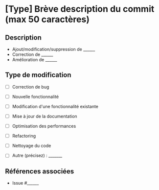 # [Type] Brève description du commit (max 50 caractères)

## Description
<!-- Décrivez brièvement les changements effectués dans ce commit. -->
- Ajout/modification/suppression de ______
- Correction de ______
- Amélioration de ______

## Type de modification
<!-- Cochez ce qui s'applique -->
- [ ] Correction de bug
- [ ] Nouvelle fonctionnalité
- [ ] Modification d'une fonctionnalité existante
- [ ] Mise à jour de la documentation
- [ ] Optimisation des performances
- [ ] Refactoring
- [ ] Nettoyage du code
- [ ] Autre (précisez) : _______


## Références associées
<!-- Lien vers une issue ou un ticket si applicable -->
- Issue #______